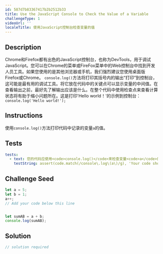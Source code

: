 ```yaml
---
id: 587d7b83367417b2b2512b33
title: Use the JavaScript Console to Check the Value of a Variable
challengeType: 1
videoUrl: ''
localeTitle: 使用JavaScript控制台检查变量的值
---
```


## Description
<section id="description"> Chrome和Firefox都有出色的JavaScript控制台，也称为DevTools，用于调试JavaScript。您可以在Chrome的菜单或FireFox菜单中的Web控制台中找到开发人员工具。如果您使用的是其他浏览器或手机，我们强烈建议您使用桌面版Firefox或Chrome。 <code>console.log()</code>方法将打印其括号内的输出“打印”到控制台，这可能是最有用的调试工具。将它放在代码中的关键点可以显示变量的中间值。在查看输出之前，最好先了解输出应该是什么。在整个代码中使用检查点来查看计算状态将有助于缩小问题所在。这是打印&#39;Hello world！&#39;的示例到控制台： <code>console.log(&#39;Hello world!&#39;);</code> </section>

## Instructions
<section id="instructions">使用<code>console.log()</code>方法打印代码中记录的变量<code>a</code>的值。 </section>

## Tests
<section id='tests'>

```yml
tests:
  - text: 您的代码应使用<code>console.log()</code>来检查变量<code>a</code>的值。
    testString: assert(code.match(/console\.log\(a\)/g), 'Your code should use <code>console.log()</code> to check the value of the variable <code>a</code>.');

```

</section>

## Challenge Seed
<section id='challengeSeed'>

<div id='js-seed'>

```js
let a = 5;
let b = 1;
a++;
// Add your code below this line


let sumAB = a + b;
console.log(sumAB);

```

</div>



</section>

## Solution
<section id='solution'>

```js
// solution required
```
</section>
